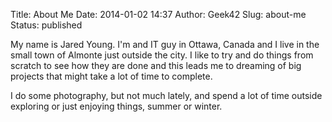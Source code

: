 Title: About Me
Date: 2014-01-02 14:37
Author: Geek42
Slug: about-me
Status: published

My name is Jared Young. I'm and IT guy in Ottawa, Canada and I live in
the small town of Almonte just outside the city. I like to try and do
things from scratch to see how they are done and this leads me to
dreaming of big projects that might take a lot of time to complete.

I do some photography, but not much lately, and spend a lot of time
outside exploring or just enjoying things, summer or winter.
